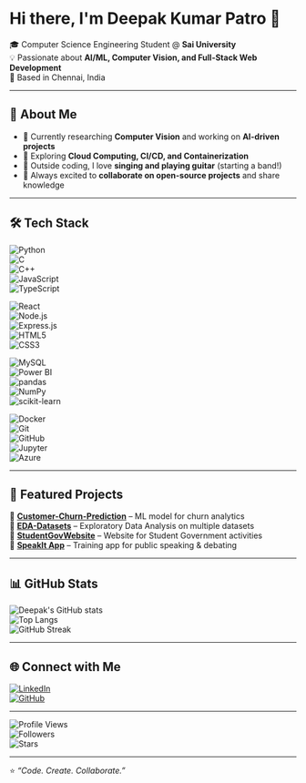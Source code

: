 # Hi there, I'm Deepak Kumar Patro 👋  

🎓 Computer Science Engineering Student @ **Sai University**  
💡 Passionate about **AI/ML, Computer Vision, and Full-Stack Web Development**  
📍 Based in Chennai, India  

---

## 🚀 About Me
- 🔭 Currently researching **Computer Vision** and working on **AI-driven projects**  
- 🌱 Exploring **Cloud Computing, CI/CD, and Containerization**  
- 🎸 Outside coding, I love **singing and playing guitar** (starting a band!)  
- 🤝 Always excited to **collaborate on open-source projects** and share knowledge  

---

## 🛠️ Tech Stack  

![Python](https://img.shields.io/badge/Python-3776AB?style=for-the-badge&logo=python&logoColor=white)  
![C](https://img.shields.io/badge/C-00599C?style=for-the-badge&logo=c&logoColor=white)  
![C++](https://img.shields.io/badge/C++-00599C?style=for-the-badge&logo=c%2B%2B&logoColor=white)  
![JavaScript](https://img.shields.io/badge/JavaScript-F7DF1E?style=for-the-badge&logo=javascript&logoColor=black)  
![TypeScript](https://img.shields.io/badge/TypeScript-3178C6?style=for-the-badge&logo=typescript&logoColor=white)  

![React](https://img.shields.io/badge/React-20232A?style=for-the-badge&logo=react&logoColor=61DAFB)  
![Node.js](https://img.shields.io/badge/Node.js-339933?style=for-the-badge&logo=node.js&logoColor=white)  
![Express.js](https://img.shields.io/badge/Express.js-000000?style=for-the-badge&logo=express&logoColor=white)  
![HTML5](https://img.shields.io/badge/HTML5-E34F26?style=for-the-badge&logo=html5&logoColor=white)  
![CSS3](https://img.shields.io/badge/CSS3-1572B6?style=for-the-badge&logo=css3&logoColor=white)  

![MySQL](https://img.shields.io/badge/MySQL-4479A1?style=for-the-badge&logo=mysql&logoColor=white)  
![Power BI](https://img.shields.io/badge/Power%20BI-F2C811?style=for-the-badge&logo=powerbi&logoColor=black)  
![pandas](https://img.shields.io/badge/pandas-150458?style=for-the-badge&logo=pandas&logoColor=white)  
![NumPy](https://img.shields.io/badge/NumPy-013243?style=for-the-badge&logo=numpy&logoColor=white)  
![scikit-learn](https://img.shields.io/badge/scikit--learn-F7931E?style=for-the-badge&logo=scikit-learn&logoColor=white)  

![Docker](https://img.shields.io/badge/Docker-2496ED?style=for-the-badge&logo=docker&logoColor=white)  
![Git](https://img.shields.io/badge/Git-F05032?style=for-the-badge&logo=git&logoColor=white)  
![GitHub](https://img.shields.io/badge/GitHub-181717?style=for-the-badge&logo=github&logoColor=white)  
![Jupyter](https://img.shields.io/badge/Jupyter-F37626?style=for-the-badge&logo=jupyter&logoColor=white)  
![Azure](https://img.shields.io/badge/Azure-0078D4?style=for-the-badge&logo=microsoftazure&logoColor=white)  

---

## 📌 Featured Projects  

🔹 [**Customer-Churn-Prediction**](https://github.com/Deepak392/Customer-Churn-Prediction) – ML model for churn analytics  
🔹 [**EDA-Datasets**](https://github.com/Deepak392/EDA-Datasets) – Exploratory Data Analysis on multiple datasets  
🔹 [**StudentGovWebsite**](https://github.com/Deepak392/StudentGovWebsite) – Website for Student Government activities  
🔹 [**SpeakIt App**](https://github.com/Deepak392/speakit-public-speaking-training-app) – Training app for public speaking & debating  

---

## 📊 GitHub Stats  

![Deepak's GitHub stats](https://github-readme-stats.vercel.app/api?username=Deepak392&show_icons=true&theme=radical)  
![Top Langs](https://github-readme-stats.vercel.app/api/top-langs/?username=Deepak392&layout=compact&theme=radical)  
![GitHub Streak](https://github-readme-streak-stats.herokuapp.com/?user=Deepak392&theme=radical)  

---

## 🌐 Connect with Me  

[![LinkedIn](https://img.shields.io/badge/LinkedIn-0A66C2?style=for-the-badge&logo=linkedin&logoColor=white)](https://www.linkedin.com/in/deepakkp1)  
[![GitHub](https://img.shields.io/badge/GitHub-181717?style=for-the-badge&logo=github&logoColor=white)](https://github.com/Deepak392)  

---

![Profile Views](https://komarev.com/ghpvc/?username=Deepak392&color=blue&style=for-the-badge)  
![Followers](https://img.shields.io/github/followers/Deepak392?label=Followers&style=for-the-badge)  
![Stars](https://img.shields.io/github/stars/Deepak392?affiliations=OWNER&style=for-the-badge)  

---

⭐️ *“Code. Create. Collaborate.”*  
